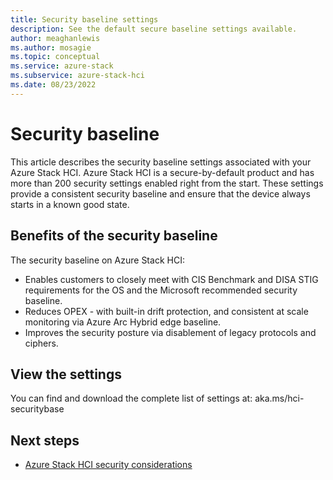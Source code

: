 ```yaml
---
title: Security baseline settings
description: See the default secure baseline settings available.
author: meaghanlewis
ms.author: mosagie
ms.topic: conceptual
ms.service: azure-stack
ms.subservice: azure-stack-hci
ms.date: 08/23/2022
---
```


# Security baseline

This article describes the security baseline settings associated with your Azure Stack HCI. Azure Stack HCI is a secure-by-default product and has more than 200 security settings enabled right from the start. These settings provide a consistent security baseline and ensure that the device always starts in a known good state.

## Benefits of the security baseline

The security baseline on Azure Stack HCI:

- Enables customers to closely meet with CIS Benchmark and DISA STIG requirements for the OS and the Microsoft recommended security baseline.
- Reduces OPEX - with built-in drift protection, and consistent at scale monitoring via Azure Arc Hybrid edge baseline.
- Improves the security posture via disablement of legacy protocols and ciphers.

## View the settings

You can find and download the complete list of settings at: aka.ms/hci-securitybase

## Next steps

- [Azure Stack HCI security considerations](./security.md)
